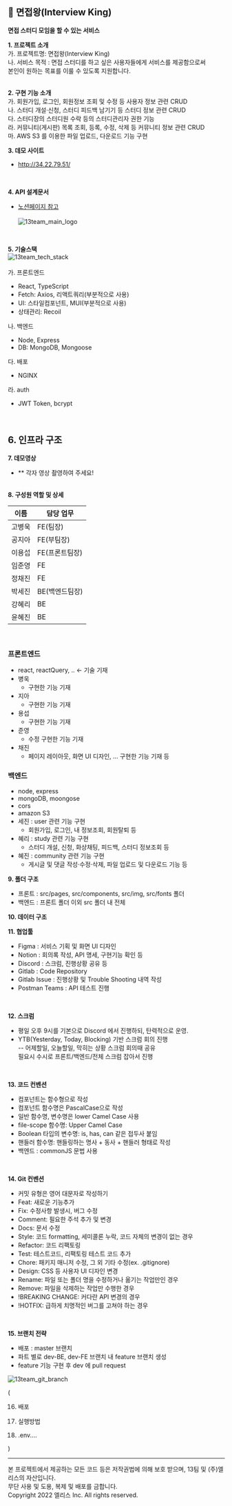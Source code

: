 ## 👑 면접왕(Interview King)
**면접 스터디 모임을 할 수 있는 서비스**


**1. 프로젝트 소개**<br/>
가. 프로젝트명: 면접왕(Interview King)<br/>
나. 서비스 목적 : 면접 스터디를 하고 싶은 사용자들에게 서비스를 제공함으로써<br/>
본인이 원하는 목표를 이룰 수 있도록 지원합니다.<br/><br/>


**2. 구현 기능 소개**<br/>
가. 회원가입, 로그인, 회원정보 조회 및 수정 등 사용자 정보 관련 CRUD<br/>
나. 스터디 개설·신청, 스터디 피드백 남기기 등 스터디 정보 관련 CRUD<br/>
다. 스터디장의 스터디원 수락 등의 스터디관리자 권한 기능<br/>
라. 커뮤니티(게시판) 목록 조회, 등록, 수정, 삭제 등 커뮤니티 정보 관련 CRUD<br/>
마. AWS S3 를 이용한 파일 업로드, 다운로드 기능 구현<br/>


**3. 데모 사이트**<br/>
- http://34.22.79.51/
<br/>

**4. API 설계문서**<br/>
- [노션페이지 참고](https://www.notion.so/elice/13-f3aabba967fe4fbeb0138da5d788012d?p=2bc36f954548418e8b58297e10234fa2&pm=s)
<br/><br/>
![13team_main_logo](/uploads/37a96843cad510bed9e772a1e0630786/13team_main_logo.png)
<br/>


**5. 기술스택** <br />
![13team_tech_stack](/uploads/8c168e69a4118cdee0f97994068b4f48/13team_tech_stack.jpg)
<br/><br />
가. 프론트엔드<br/>
- React, TypeScript<br/>
- Fetch: Axios, 리액트쿼리(부분적으로 사용)<br/>
- UI: 스타일컴포넌트, MUI(부분적으로 사용)<br/>
- 상태관리: Recoil<br/>

나. 백엔드<br/>
- Node, Express<br/>
- DB: MongoDB, Mongoose<br/>

다. 배포<br/>
- NGINX<br/>

라. auth<br/>
- JWT Token, bcrypt<br/>
<br/>


**6. 인프라 구조**
-

**7. 데모영상**
- ** 각자 영상 촬영하여 주세요!
<br/><br/>


**8. 구성원 역할 및 상세**<br/>

| 이름   | 담당 업무 |
| ------ | --------- |
| 고병욱 | FE(팀장)  |
| 공지아 | FE(부팀장)  |
| 이용섭 | FE(프론트팀장)        |
| 임준영 | FE        |
| 정채진 | FE        |
| 박세진 | BE(백엔드팀장)        |
| 강혜리 | BE        |
| 윤혜진 | BE        |

<br />

### 프론트엔드
- react, reactQuery, .. <- 기술 기재
- 병욱
    - 구현한 기능 기재
- 지아
    - 구현한 기능 기재
- 용섭
    - 구현한 기능 기재
- 준영
    - 수정 구현한 기능 기재
- 채진
    - 페이지 레이아웃, 화면 UI 디자인,  ... 구현한 기능 기재 등 

### 백엔드
- node, express
- mongoDB, moongose
- cors
- amazon S3
- 세진 : user 관련 기능 구현<br />
    - 회원가입, 로그인, 내 정보조회, 회원탈퇴 등<br />
- 혜리 : study 관련 기능 구현 <br />
    - 스터디 개설, 신청, 화상채팅, 피드백, 스터디 정보조회 등<br />
- 혜진 : community 관련 기능 구현<br />
    - 게시글 및 댓글 작성·수정·삭제, 파일 업로드 및 다운로드 기능 등<br />


**9. 폴더 구조**
- 프론트 : src/pages, src/components, src/img, src/fonts 폴더
- 백엔드 : 프론트 폴더 이외 src 폴더 내 전체

**10. 데이터 구조**

**11. 협업툴**
- Figma : 서비스 기획 및 화면 UI 디자인<br />
- Notion : 회의록 작성, API 명세, 구현기능 확인 등<br />
- Discord : 스크럼, 진행상황 공유 등<br />
- Gitlab : Code Repository<br />
- Gitlab Issue : 진행상황 및 Trouble Shooting 내역 작성<br />
- Postman Teams : API 테스트 진행<br />
<br />

**12. 스크럼**<br />
- 평일 오후 9시를 기본으로 Discord 에서 진행하되, 탄력적으로 운영.<br />
- YTB(Yesterday, Today, Blocking) 기반 스크럼 회의 진행<br />
-- 어제할일, 오늘할일, 막히는 상황 스크럼 회의때 공유<br />
필요시 수시로 프론트/백엔드/전체 스크럼 잡아서 진행<br />
<br />

**13. 코드 컨벤션**<br />
- 컴포넌트는 함수형으로 작성<br />
- 컴포넌트 함수명은 PascalCase으로 작성<br />
- 일반 함수명, 변수명은 lower Camel Case 사용<br />
- file-scope 함수명: Upper Camel Case <br />
- Boolean 타입의 변수명: is, has, can 같은 접두사 붙임<br />
- 핸들러 함수명: 핸들링하는 명사 + 동사 + 핸들러 형태로 작성<br />
- 백엔드 : commonJS 문법 사용<br />
<br />

**14. Git 컨벤션**<br />
- 커밋 유형은 영어 대문자로 작성하기<br />
- Feat: 새로운 기능추가<br />
- Fix: 수정사항 발생시, 버그 수정<br />
- Comment: 필요한 주석 추가 및 변경<br />
- Docs: 문서 수정<br />
- Style: 코드 formatting, 세미콜론 누락, 코드 자체의 변경이 없는 경우<br />
- Refactor: 코드 리팩토링<br />
- Test: 테스트코드, 리팩토링 테스트 코드 추가<br />
- Chore: 패키지 매니저 수정, 그 외 기타 수정(ex. .gitignore)<br />
- Design: CSS 등 사용자 UI 디자인 변경<br />
- Rename: 파일 또는 폴더 명을 수정하거나 옮기는 작업만인 경우<br />
- Remove: 파일을 삭제하는 작업만 수행한 경우<br />
- !BREAKING CHANGE: 커다란 API 변경의 경우<br />
- !HOTFIX: 급하게 치명적인 버그를 고쳐야 하는 경우<br />
<br />

**15. 브랜치 전략**<br />
- 배포 : master 브랜치<br />
- 파트 별로 dev-BE, dev-FE 브랜치 내 feature 브랜치 생성<br />
- feature 기능 구현 후 dev 에 pull request<br />

![13team_git_branch](/uploads/9a6cdd56c5d707b8aa4facfe351a2ed1/13team_git_branch.jpg)




(

16. 배포

17. 실행방법

18. .env....

)

------------------------------------------------------------------------------------------------------

본 프로젝트에서 제공하는 모든 코드 등은 저작권법에 의해 보호 받으며, 13팀 및 (주)엘리스의 자산입니다.<br />
무단 사용 및 도용, 복제 및 배포를 금합니다.<br />
Copyright 2022 엘리스 Inc. All rights reserved.<br />

